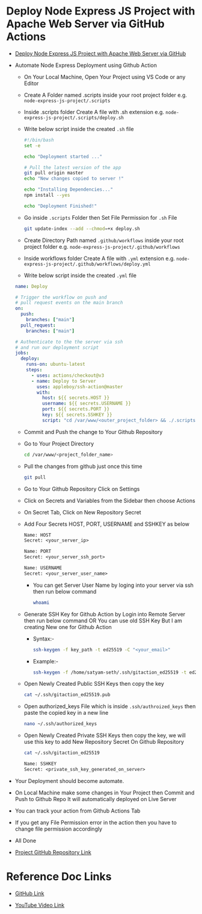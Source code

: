 # Deploy Node Express JS Project with Apache Web Server via GitHub Actions

- [Deploy Node Express JS Project with Apache Web Server via GitHub](https://github.com/satyam-seth-learnings/devops-learning/tree/main/41.deploy-django-project-with-apache-web-server-via-github)

-  Automate Node Express Deployment using Github Action

    - On Your Local Machine, Open Your Project using VS Code or any Editor

    - Create A Folder named .scripts inside your root project folder e.g. `node-express-js-project/.scripts`
    
    - Inside .scripts folder Create A file with .sh extension e.g. `node-express-js-project/.scripts/deploy.sh`

    - Write below script inside the created `.sh` file

        ```sh
        #!/bin/bash
        set -e

        echo "Deployment started ..."

        # Pull the latest version of the app
        git pull origin master
        echo "New changes copied to server !"

        echo "Installing Dependencies..."
        npm install --yes

        echo "Deployment Finished!"
        ```

    - Go inside `.scripts` Folder then Set File Permission for `.sh` File

        ```sh
        git update-index --add --chmod=+x deploy.sh
        ```

    - Create Directory Path named `.github/workflows` inside your root project folder e.g. `node-express-js-project/.github/workflows`
    
    - Inside workflows folder Create A file with `.yml` extension e.g. `node-express-js-project/.github/workflows/deploy.yml`
    
    - Write below script inside the created `.yml` file

    ```yml
    name: Deploy

    # Trigger the workflow on push and
    # pull request events on the main branch
    on:
      push:
        branches: ["main"]
      pull_request:
        branches: ["main"]

    # Authenticate to the the server via ssh
    # and run our deployment script
    jobs:
      deploy:
        runs-on: ubuntu-latest
        steps:
          - uses: actions/checkout@v3
          - name: Deploy to Server
            uses: appleboy/ssh-action@master
            with:
              host: ${{ secrets.HOST }}
              username: ${{ secrets.USERNAME }}
              port: ${{ secrets.PORT }}
              key: ${{ secrets.SSHKEY }}
              script: "cd /var/www/<outer_project_folder> && ./.scripts/deploy.sh"
    ```
    
    - Commit and Push the change to Your Github Repository

    - Go to Your Project Directory

        ```sh
        cd /var/www/<project_folder_name>
        ```

    - Pull the changes from github just once this time

        ```sh
        git pull
        ```
    
    - Go to Your Github Repository Click on Settings

    - Click on Secrets and Variables from the Sidebar then choose Actions

    - On Secret Tab, Click on New Repository Secret
    
    - Add Four Secrets HOST, PORT, USERNAME and SSHKEY as below

        ```txt
        Name: HOST
        Secret: <your_server_ip>
        ```

        ```txt
        Name: PORT
        Secret: <your_server_ssh_port>
        ```

        ```txt
        Name: USERNAME
        Secret: <your_server_user_name>
        ```

        - You can get Server User Name by loging into your server via ssh then run below command

            ```sh
            whoami
            ```

    - Generate SSH Key for Github Action by Login into Remote Server then run below command OR You can use old SSH Key But I am creating New one for Github Action

        - Syntax:-
        
            ```sh
            ssh-keygen -f key_path -t ed25519 -C "<your_email>"
            ```

        - Example:- 
            
            ```sh
            ssh-keygen -f /home/satyam-seth/.ssh/gitaction_ed25519 -t ed25519 -C "gitactionautodeploy"
            ```

    - Open Newly Created Public SSH Keys then copy the key

        ```sh
        cat ~/.ssh/gitaction_ed25519.pub
        ```

    - Open authorized_keys File which is inside `.ssh/authroized_keys` then paste the copied key in a new line

        ```sh
        nano ~/.ssh/authorized_keys
        ```

    - Open Newly Created Private SSH Keys then copy the key, we will use this key to add New Repository Secret On Github Repository

        ```sh
        cat ~/.ssh/gitaction_ed25519
        ```

        ```txt
        Name: SSHKEY
        Secret: <private_ssh_key_generated_on_server>
        ```

- Your Deployment should become automate.

- On Local Machine make some changes in Your Project then Commit and Push to Github Repo It will automatically deployed on Live Server

- You can track your action from Github Actions Tab

- If you get any File Permission error in the action then you have to change file permission accordingly

- All Done

- [Project GitHub Repository Link](https://github.com/satyam-seth-learnings/deploy-node-express-js-project-with-apache-web-server-via-github-deploy)

# Reference Doc Links

- [GitHub Link](https://github.com/geekyshow1/GeekyShowsNotes/blob/main/Deploy_NodeExpress_Apache_Github.md)

- [YouTube Video Link](https://youtu.be/v132YomaCso?si=tABFsgXKDeOW77DN)